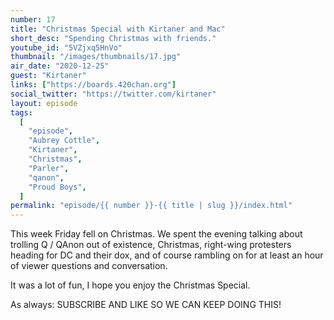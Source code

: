 ```yaml
---
number: 17
title: "Christmas Special with Kirtaner and Mac"
short_desc: "Spending Christmas with friends."
youtube_id: "5VZjxq5HnVo"
thumbnail: "/images/thumbnails/17.jpg"
air_date: "2020-12-25"
guest: "Kirtaner"
links: ["https://boards.420chan.org"]
social_twitter: "https://twitter.com/kirtaner"
layout: episode
tags:
  [
    "episode",
    "Aubrey Cottle",
    "Kirtaner",
    "Christmas",
    "Parler",
    "qanon",
    "Proud Boys",
  ]
permalink: "episode/{{ number }}-{{ title | slug }}/index.html"
---
```


This week Friday fell on Christmas. We spent the evening talking about trolling Q / QAnon out of existence, Christmas, right-wing protesters heading for DC and their dox, and of course rambling on for at least an hour of viewer questions and conversation.

It was a lot of fun, I hope you enjoy the Christmas Special.

As always: SUBSCRIBE AND LIKE SO WE CAN KEEP DOING THIS!
